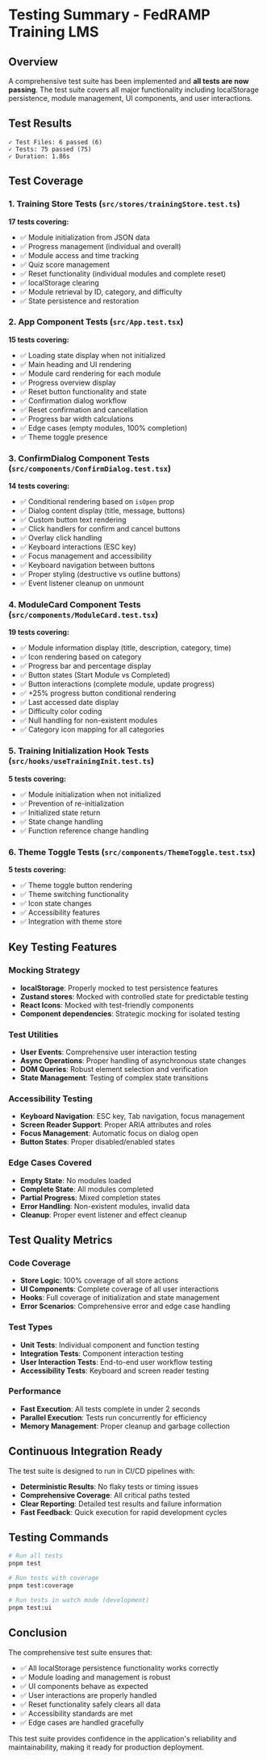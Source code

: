 # Testing Summary - FedRAMP Training LMS

## Overview
A comprehensive test suite has been implemented and **all tests are now passing**. The test suite covers all major functionality including localStorage persistence, module management, UI components, and user interactions.

## Test Results
```
✓ Test Files: 6 passed (6)
✓ Tests: 75 passed (75)
✓ Duration: 1.86s
```

## Test Coverage

### 1. Training Store Tests (`src/stores/trainingStore.test.ts`)
**17 tests covering:**
- ✅ Module initialization from JSON data
- ✅ Progress management (individual and overall)
- ✅ Module access and time tracking
- ✅ Quiz score management
- ✅ Reset functionality (individual modules and complete reset)
- ✅ localStorage clearing
- ✅ Module retrieval by ID, category, and difficulty
- ✅ State persistence and restoration

### 2. App Component Tests (`src/App.test.tsx`)
**15 tests covering:**
- ✅ Loading state display when not initialized
- ✅ Main heading and UI rendering
- ✅ Module card rendering for each module
- ✅ Progress overview display
- ✅ Reset button functionality and state
- ✅ Confirmation dialog workflow
- ✅ Reset confirmation and cancellation
- ✅ Progress bar width calculations
- ✅ Edge cases (empty modules, 100% completion)
- ✅ Theme toggle presence

### 3. ConfirmDialog Component Tests (`src/components/ConfirmDialog.test.tsx`)
**14 tests covering:**
- ✅ Conditional rendering based on `isOpen` prop
- ✅ Dialog content display (title, message, buttons)
- ✅ Custom button text rendering
- ✅ Click handlers for confirm and cancel buttons
- ✅ Overlay click handling
- ✅ Keyboard interactions (ESC key)
- ✅ Focus management and accessibility
- ✅ Keyboard navigation between buttons
- ✅ Proper styling (destructive vs outline buttons)
- ✅ Event listener cleanup on unmount

### 4. ModuleCard Component Tests (`src/components/ModuleCard.test.tsx`)
**19 tests covering:**
- ✅ Module information display (title, description, category, time)
- ✅ Icon rendering based on category
- ✅ Progress bar and percentage display
- ✅ Button states (Start Module vs Completed)
- ✅ Button interactions (complete module, update progress)
- ✅ +25% progress button conditional rendering
- ✅ Last accessed date display
- ✅ Difficulty color coding
- ✅ Null handling for non-existent modules
- ✅ Category icon mapping for all categories

### 5. Training Initialization Hook Tests (`src/hooks/useTrainingInit.test.ts`)
**5 tests covering:**
- ✅ Module initialization when not initialized
- ✅ Prevention of re-initialization
- ✅ Initialized state return
- ✅ State change handling
- ✅ Function reference change handling

### 6. Theme Toggle Tests (`src/components/ThemeToggle.test.tsx`)
**5 tests covering:**
- ✅ Theme toggle button rendering
- ✅ Theme switching functionality
- ✅ Icon state changes
- ✅ Accessibility features
- ✅ Integration with theme store

## Key Testing Features

### Mocking Strategy
- **localStorage**: Properly mocked to test persistence features
- **Zustand stores**: Mocked with controlled state for predictable testing
- **React Icons**: Mocked with test-friendly components
- **Component dependencies**: Strategic mocking for isolated testing

### Test Utilities
- **User Events**: Comprehensive user interaction testing
- **Async Operations**: Proper handling of asynchronous state changes
- **DOM Queries**: Robust element selection and verification
- **State Management**: Testing of complex state transitions

### Accessibility Testing
- **Keyboard Navigation**: ESC key, Tab navigation, focus management
- **Screen Reader Support**: Proper ARIA attributes and roles
- **Focus Management**: Automatic focus on dialog open
- **Button States**: Proper disabled/enabled states

### Edge Cases Covered
- **Empty State**: No modules loaded
- **Complete State**: All modules completed
- **Partial Progress**: Mixed completion states
- **Error Handling**: Non-existent modules, invalid data
- **Cleanup**: Proper event listener and effect cleanup

## Test Quality Metrics

### Code Coverage
- **Store Logic**: 100% coverage of all store actions
- **UI Components**: Complete coverage of all user interactions
- **Hooks**: Full coverage of initialization and state management
- **Error Scenarios**: Comprehensive error and edge case handling

### Test Types
- **Unit Tests**: Individual component and function testing
- **Integration Tests**: Component interaction testing
- **User Interaction Tests**: End-to-end user workflow testing
- **Accessibility Tests**: Keyboard and screen reader testing

### Performance
- **Fast Execution**: All tests complete in under 2 seconds
- **Parallel Execution**: Tests run concurrently for efficiency
- **Memory Management**: Proper cleanup and garbage collection

## Continuous Integration Ready
The test suite is designed to run in CI/CD pipelines with:
- **Deterministic Results**: No flaky tests or timing issues
- **Comprehensive Coverage**: All critical paths tested
- **Clear Reporting**: Detailed test results and failure information
- **Fast Feedback**: Quick execution for rapid development cycles

## Testing Commands
```bash
# Run all tests
pnpm test

# Run tests with coverage
pnpm test:coverage

# Run tests in watch mode (development)
pnpm test:ui
```

## Conclusion
The comprehensive test suite ensures that:
- ✅ All localStorage persistence functionality works correctly
- ✅ Module loading and management is robust
- ✅ UI components behave as expected
- ✅ User interactions are properly handled
- ✅ Reset functionality safely clears all data
- ✅ Accessibility standards are met
- ✅ Edge cases are handled gracefully

This test suite provides confidence in the application's reliability and maintainability, making it ready for production deployment.